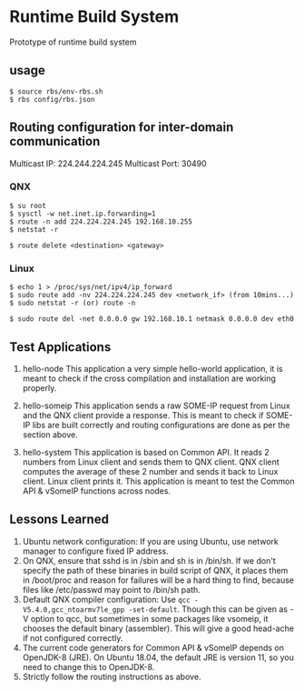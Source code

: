 # Runtime Build System
Prototype of runtime build system

## usage
```
$ source rbs/env-rbs.sh
$ rbs config/rbs.json
```


## Routing configuration for inter-domain communication

Multicast IP: 224.244.224.245
Multicast Port: 30490

### QNX
```
$ su root
$ sysctl -w net.inet.ip.forwarding=1
$ route -n add 224.224.224.245 192.168.10.255
$ netstat -r

$ route delete <destination> <gateway>
```

### Linux
```
$ echo 1 > /proc/sys/net/ipv4/ip_forward
$ sudo route add -nv 224.224.224.245 dev <network_if> (from 10mins...)
$ sudo netstat -r (or) route -n

$ sudo route del -net 0.0.0.0 gw 192.168.10.1 netmask 0.0.0.0 dev eth0
```


## Test Applications
1. hello-node
This application a very simple hello-world application, it is meant to check if the cross compilation and installation are working properly.

2. hello-someip
This application sends a raw SOME-IP request from Linux and the QNX client provide a response. This is meant to check if SOME-IP libs are built correctly and routing configurations are done as per the section above.

3. hello-system
This application is based on Common API. It reads 2 numbers from Linux client and sends them to QNX client. QNX client computes the average of these 2 number and sends it back to Linux client. Linux client prints it. This application is meant to test the Common API & vSomeIP functions across nodes.



## Lessons Learned

1. Ubuntu network configuration: If you are using Ubuntu, use network manager to configure fixed IP address.
2. On QNX, ensure that sshd is in /sbin and sh is in /bin/sh. If we don't specify the path of these binaries in build script of QNX, it places them in /boot/proc and reason for failures will be a hard thing to find, because files like /etc/passwd may point to /bin/sh path.
3. Default QNX compiler configuration: Use ```qcc -V5.4.0,gcc_ntoarmv7le_gpp -set-default```. Though this can be given as -V option to qcc, but sometimes in some packages like vsomeip, it chooses the default binary (assembler). This will give a good head-ache if not configured correctly.
4. The current code generators for Common API & vSomeIP depends on OpenJDK-8 (JRE). On Ubuntu 18.04, the default JRE is version 11, so you need to change this to OpenJDK-8.
5. Strictly follow the routing instructions as above.